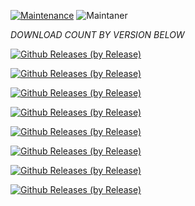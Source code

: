 [![Maintenance](https://img.shields.io/badge/Maintained%3F-yes-green.svg)](https://GitHub.com/Naereen/StrapDown.js/graphs/commit-activity)   ![Maintaner](https://img.shields.io/badge/maintainer-HaSSaN-blue)

*DOWNLOAD COUNT BY VERSION BELOW*

[![Github Releases (by Release)](https://img.shields.io/github/downloads/HyconOS-Releases/miatoll/v4.5.1/total.svg)](https://GitHub.com/Hycon-Releases/miatoll/releases)

[![Github Releases (by Release)](https://img.shields.io/github/downloads/HyconOS-Releases/miatoll/v4.5/total.svg)](https://GitHub.com/Hycon-Releases/miatoll/releases)

[![Github Releases (by Release)](https://img.shields.io/github/downloads/HyconOS-Releases/miatoll/V4.0/total.svg)](https://GitHub.com/Hycon-Releases/miatoll/releases)


[![Github Releases (by Release)](https://img.shields.io/github/downloads/HyconOS-Releases/miatoll/V3.5/total.svg)](https://GitHub.com/Hycon-Releases/miatoll/releases)


[![Github Releases (by Release)](https://img.shields.io/github/downloads/HyconOS-Releases/miatoll/v3.0/total.svg)](https://GitHub.com/Hycon-Releases/miatoll/releases)


[![Github Releases (by Release)](https://img.shields.io/github/downloads/HyconOS-Releases/miatoll/v2.5/total.svg)](https://GitHub.com/Hycon-Releases/miatoll/releases)


[![Github Releases (by Release)](https://img.shields.io/github/downloads/HyconOS-Releases/miatoll/v2.0/total.svg)](https://GitHub.com/Hycon-Releases/miatoll/releases)


[![Github Releases (by Release)](https://img.shields.io/github/downloads/HyconOS-Releases/miatoll/v1.5/total.svg)](https://GitHub.com/Hycon-Releases/miatoll/releases)
